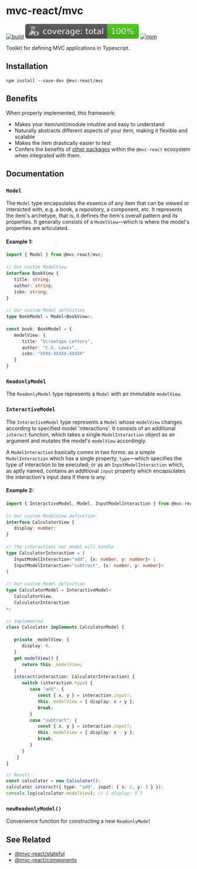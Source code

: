 # mvc-react/mvc

[![build](https://github.com/Grod56/mvc-react/actions/workflows/mvc-build.yml/badge.svg)](https://github.com/Grod56/mvc-react/actions/workflows/mvc-build.yml) [![coverage](https://raw.githubusercontent.com/Grod56/mvc-react/main/badges/packages/mvc/coverage-total.svg)](https://github.com/Grod56/mvc-react/actions/workflows/mvc-coverage.yml) [![npm](https://img.shields.io/npm/v/%40mvc-react%2Fmvc)](https://www.npmjs.com/package/@mvc-react/mvc)

Toolkit for defining MVC applications in Typescript.

## Installation

```console
npm install --save-dev @mvc-react/mvc
```

## Benefits

When properly implemented, this framework:

-   Makes your item/unit/module intuitive and easy to understand
-   Naturally abstracts different aspects of your item, making it flexible and scalable
-   Makes the item drastically easier to test
-   Confers the benefits of [other packages](#see-related) within the `@mvc-react` ecosystem when integrated with them.

## Documentation

### `Model`

The `Model` type encapsulates the essence of any item that can be viewed or interacted with, e.g. a book, a repository, a component, etc. It represents the item's archetype, that is, it defines the item's overall pattern and its properties. It generally consists of a `ModelView`—which is where the model's properties are articulated.

#### Example 1:

```ts
import { Model } from @mvc-react/mvc;

// Our custom ModelView
interface BookView {
   title: string;
   author: string;
   isbn: string;
}

// Our custom Model definition
type BookModel = Model<BookView>;

const book: BookModel = {
   modelView: {
      title: "Screwtape Letters",
      author: "C.S. Lewis",
      isbn: "XXXX-XXXXX-XXXXX"
   }
}
```

### `ReadonlyModel`

The `ReadonlyModel` type represents a `Model` with an immutable `modelView`.

### `InteractiveModel`

The `InteractiveModel` type represents a `Model` whose `modelView` changes according to specified model 'interactions'. It consists of an additional `interact` function, which takes a single `ModelInteraction` object as an argument and mutates the model's `modelView` accordingly.

A `ModelInteraction` basically comes in two forms: as a simple `ModelInteraction` which has a single property, `type`—which specifies the type of interaction to be executed; or as an `InputModelInteraction` which, as aptly named, contains an additional `input` property which encapsulates the interaction's input data if there is any.

#### Example 2:

```ts
import { InteractiveModel, Model, InputModelInteraction } from @mvc-react/mvc;

// Our custom ModelView definition
interface CalculatorView {
   display: number;
}

// The interactions our model will handle
type CalculatorInteraction = (
   InputModelInteraction<"add", {x: number, y: number}> |
   InputModelInteraction<"subtract", {x: number, y: number}>
)

// Our custom Model definition
type CalculatorModel = InteractiveModel<
   CalculatorView,
   CalculatorInteraction
>;

// Implemented
class Calculator implements CalculatorModel {

   private _modelView: {
      display: 0,
   }
   get modelView() {
      return this._modelView;
   }
   interact(interaction: CalculatorInteraction) {
      switch (interaction.type) {
         case "add": {
            const { x, y } = interaction.input!;
            this._modelView = { display: x + y };
            break;
         }
         case "subtract": {
            const { x, y } = interaction.input!;
            this._modelView = { display: x - y };
            break;
         }
      }
	}
}
```

```ts
// Result
const calculator = new Calculator();
calculator.interact({ type: "add", input: { x: 2, y: 3 } });
console.log(calculator.modelView); // { display: 5 }
```

### `newReadonlyModel()`

Convenience function for constructing a new `ReadonlyModel`

## See Related

-   [@mvc-react/stateful](https://github.com/Grod56/mvc-react/tree/main/packages/stateful#readme)
-   [@mvc-react/components](https://github.com/Grod56/mvc-react/tree/main/packages/components#readme)
